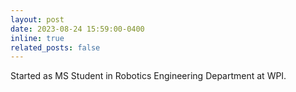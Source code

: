 ```yaml
---
layout: post
date: 2023-08-24 15:59:00-0400
inline: true
related_posts: false
---
```


Started as MS Student in Robotics Engineering Department at WPI.
